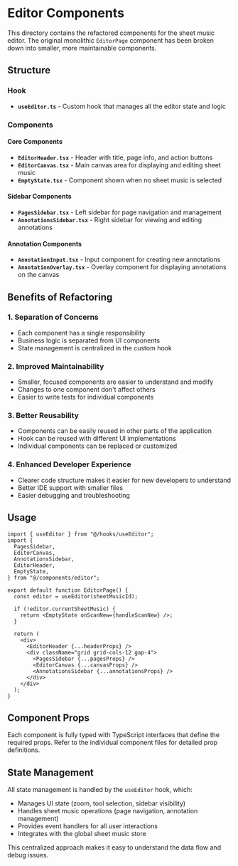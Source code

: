 # Editor Components

This directory contains the refactored components for the sheet music editor. The original monolithic `EditorPage` component has been broken down into smaller, more maintainable components.

## Structure

### Hook
- **`useEditor.ts`** - Custom hook that manages all the editor state and logic

### Components

#### Core Components
- **`EditorHeader.tsx`** - Header with title, page info, and action buttons
- **`EditorCanvas.tsx`** - Main canvas area for displaying and editing sheet music
- **`EmptyState.tsx`** - Component shown when no sheet music is selected

#### Sidebar Components
- **`PagesSidebar.tsx`** - Left sidebar for page navigation and management
- **`AnnotationsSidebar.tsx`** - Right sidebar for viewing and editing annotations

#### Annotation Components
- **`AnnotationInput.tsx`** - Input component for creating new annotations
- **`AnnotationOverlay.tsx`** - Overlay component for displaying annotations on the canvas

## Benefits of Refactoring

### 1. **Separation of Concerns**
- Each component has a single responsibility
- Business logic is separated from UI components
- State management is centralized in the custom hook

### 2. **Improved Maintainability**
- Smaller, focused components are easier to understand and modify
- Changes to one component don't affect others
- Easier to write tests for individual components

### 3. **Better Reusability**
- Components can be easily reused in other parts of the application
- Hook can be reused with different UI implementations
- Individual components can be replaced or customized

### 4. **Enhanced Developer Experience**
- Clearer code structure makes it easier for new developers to understand
- Better IDE support with smaller files
- Easier debugging and troubleshooting

## Usage

```tsx
import { useEditor } from "@/hooks/useEditor";
import {
  PagesSidebar,
  EditorCanvas,
  AnnotationsSidebar,
  EditorHeader,
  EmptyState,
} from "@/components/editor";

export default function EditorPage() {
  const editor = useEditor(sheetMusicId);
  
  if (!editor.currentSheetMusic) {
    return <EmptyState onScanNew={handleScanNew} />;
  }

  return (
    <div>
      <EditorHeader {...headerProps} />
      <div className="grid grid-cols-12 gap-4">
        <PagesSidebar {...pagesProps} />
        <EditorCanvas {...canvasProps} />
        <AnnotationsSidebar {...annotationsProps} />
      </div>
    </div>
  );
}
```

## Component Props

Each component is fully typed with TypeScript interfaces that define the required props. Refer to the individual component files for detailed prop definitions.

## State Management

All state management is handled by the `useEditor` hook, which:
- Manages UI state (zoom, tool selection, sidebar visibility)
- Handles sheet music operations (page navigation, annotation management)
- Provides event handlers for all user interactions
- Integrates with the global sheet music store

This centralized approach makes it easy to understand the data flow and debug issues.
